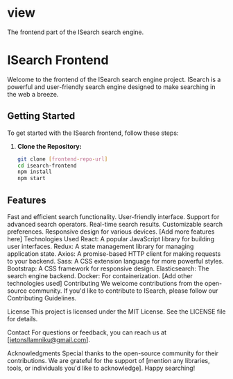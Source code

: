 # view
The frontend part of the ISearch search engine.
# ISearch Frontend

Welcome to the frontend of the ISearch search engine project. ISearch is a powerful and user-friendly search engine designed to make searching in the web a breeze.

## Getting Started

To get started with the ISearch frontend, follow these steps:

1. **Clone the Repository:**

   ```bash
   git clone [frontend-repo-url]
   cd isearch-frontend
   npm install
   npm start

## Features
Fast and efficient search functionality.
User-friendly interface.
Support for advanced search operators.
Real-time search results.
Customizable search preferences.
Responsive design for various devices.
[Add more features here]
Technologies Used
React: A popular JavaScript library for building user interfaces.
Redux: A state management library for managing application state.
Axios: A promise-based HTTP client for making requests to your backend.
Sass: A CSS extension language for more powerful styles.
Bootstrap: A CSS framework for responsive design.
Elasticsearch: The search engine backend.
Docker: For containerization.
[Add other technologies used]
Contributing
We welcome contributions from the open-source community. If you'd like to contribute to ISearch, please follow our Contributing Guidelines.

License
This project is licensed under the MIT License. See the LICENSE file for details.

Contact
For questions or feedback, you can reach us at [jetonsllamniku@gmail.com].

Acknowledgments
Special thanks to the open-source community for their contributions.
We are grateful for the support of [mention any libraries, tools, or individuals you'd like to acknowledge].
Happy searching!


